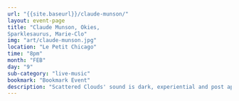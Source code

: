 ```yaml
---
url: "{{site.baseurl}}/claude-munson/"
layout: event-page
title: "Claude Munson, Okies,
Sparklesaurus, Marie-Clo"
img: "art/claude-munson.jpg"
location: "Le Petit Chicago"
time: "8pm"
month: "FEB"
day: "9"
sub-category: "live-music"
bookmark: "Bookmark Event"
description: "Scattered Clouds' sound is dark, experiential and post apocalyptic. It layers artificial enstasy with bouts of unsteady euphoria and romanticism. Brooding rhythms and precise noise from this experimental 3-piece underline film noir imagery and auto-fictional narratives. "
---
```

